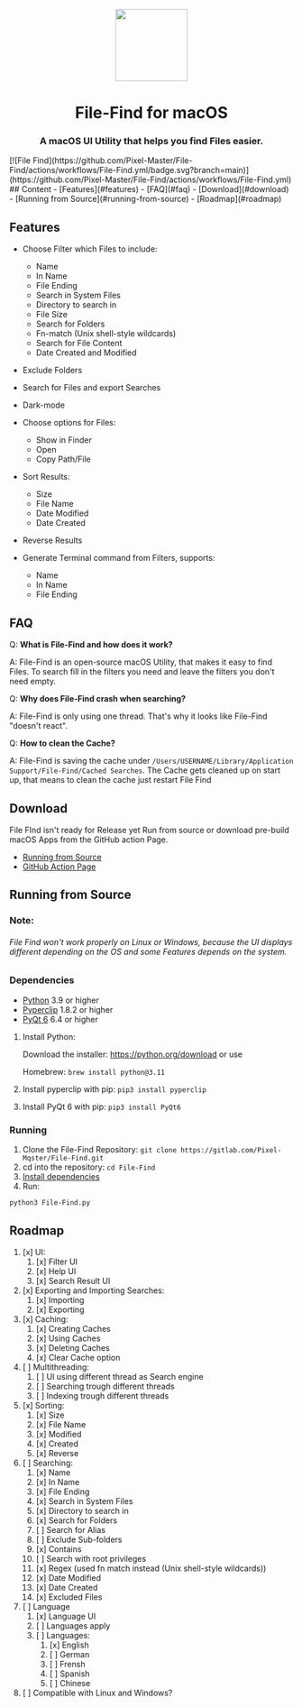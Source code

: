 <p align="center">
  <img src="https://gitlab.com/Pixel-Mqster/File-Find/-/raw/main/assets/icon.png" height="128">
  <h1 align="center">File-Find for macOS</h1>


<h3 align="center">A macOS UI Utility that helps you find Files easier.</h3>
[![File Find](https://github.com/Pixel-Master/File-Find/actions/workflows/File-Find.yml/badge.svg?branch=main)](https://github.com/Pixel-Master/File-Find/actions/workflows/File-Find.yml)
## Content
- [Features](#features)
- [FAQ](#faq)
- [Download](#download)
- [Running from Source](#running-from-source)
- [Roadmap](#roadmap)


## Features
- Choose Filter which Files to include:
	* Name
	* In Name
	* File Ending
	* Search in System Files
	* Directory to search in
	* File Size
	* Search for Folders
    * Fn-match (Unix shell-style wildcards)
    * Search for File Content
    * Date Created and Modified
- Exclude Folders
- Search for Files and export Searches
- Dark-mode
- Choose options for Files:
	* Show in Finder
	* Open
	* Copy Path/File
- Sort Results:
	* Size
	* File Name
	* Date Modified
	* Date Created
- Reverse Results

- Generate Terminal command from Filters, supports:
	* Name
	* In Name
	* File Ending

## FAQ
Q: **What is File-Find and how does it work?**

A: File-Find is an open-source macOS Utility, that makes it easy to find Files. To search fill in the filters you need and leave the filters you don't need empty.

Q: **Why does File-Find crash when searching?**

A: File-Find is only using one thread. That's why it looks like File-Find "doesn't react".

Q: **How to clean the Cache?**

A: File-Find is saving the cache under `/Users/USERNAME/Library/Application Support/File-Find/Cached Searches`. The Cache gets cleaned up on start up, that means to clean the cache just restart File Find

## Download
File FInd isn't ready for Release yet Run from source or download pre-build macOS Apps from the GitHub action Page.
- [Running from Source](#running-from-source)
- [GitHub Action Page](https://github.com/Pixel-Master/File-Find/actions/workflows/File-Find.yml)


## Running from Source

### Note:

###### File Find won't work properly on Linux or Windows, because the UI displays different depending on the OS and some Features depends on the system. 


### Dependencies
- [Python](https://python.org/) 3.9 or higher
- [Pyperclip](https://pypi.org/project/pyperclip/) 1.8.2 or higher
- [PyQt 6](https://pypi.org/project/PyQt6/) 6.4 or higher

1. Install Python:

    Download the installer: https://python.org/download or use

    Homebrew: `brew install python@3.11`

2. Install pyperclip with pip:
`pip3 install pyperclip`

3. Install PyQt 6 with pip:
`pip3 install PyQt6`

### Running
1. Clone the File-Find Repository: `git clone https://gitlab.com/Pixel-Mqster/File-Find.git`
2. cd into the repository: `cd File-Find`
3. [Install dependencies](#dependencies)
4. Run:

`python3 File-Find.py` 

## Roadmap
1. [x] UI:
   1. [x] Filter UI
   2. [x] Help UI
   3. [x] Search Result UI
2. [x] Exporting and Importing Searches:
   1. [x] Importing
   2. [x] Exporting 
3. [x] Caching:
	1. [x] Creating Caches
	2. [x] Using Caches
	3. [x] Deleting Caches
    4. [x] Clear Cache option
4. [ ] Multithreading:
	1. [ ] UI using different thread as Search engine
	2. [ ] Searching trough different threads
	3. [ ] Indexing trough different threads
5. [x] Sorting:
   1. [x] Size
   2. [x] File Name
   3. [x] Modified
   4. [x] Created
   5. [x] Reverse
6. [ ] Searching:
    1. [x] Name
    2. [x] In Name
    3. [x] File Ending
    4. [x] Search in System Files
    5. [x] Directory to search in
    6. [x] Search for Folders
    7. [ ] Search for Alias
    8. [ ] Exclude Sub-folders
    9. [x] Contains
    10. [ ] Search with root privileges
    11. [x] Regex (used fn match instead (Unix shell-style wildcards))
    12. [x] Date Modified
    13. [x] Date Created
    14. [x] Excluded Files
7. [ ] Language
   1. [x] Language UI
   2. [ ] Languages apply
   3. [ ] Languages:
      1. [x] English
      2. [ ] German
      3. [ ] Frensh
      4. [ ] Spanish
      5. [ ] Chinese
7. [ ] Compatible with Linux and Windows?
